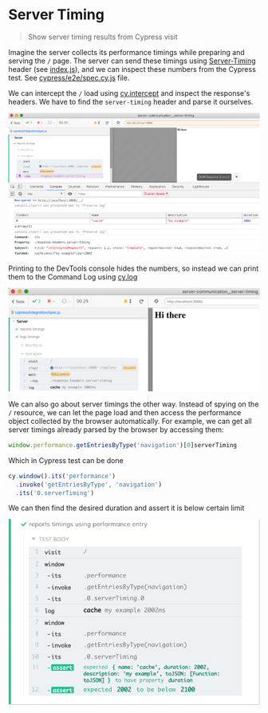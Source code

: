 # Server Timing
> Show server timing results from Cypress visit

Imagine the server collects its performance timings while preparing and serving the `/` page. The server can send these timings using [Server-Timing](https://developer.mozilla.org/en-US/docs/Web/HTTP/Headers/Server-Timing) header (see [index.js](index.js)), and we can inspect these numbers from the Cypress test. See [cypress/e2e/spec.cy.js](cypress/e2e/spec.cy.js) file.

We can intercept the `/` load using [cy.intercept](https://on.cypress.io/intercept) and inspect the response's headers. We have to find the `server-timing` header and parse it ourselves.

![Print server timings](images/print.png)

Printing to the DevTools console hides the numbers, so instead we can print them to the Command Log using [cy.log](https://on.cypress.io/log)

![Log server timings](images/log.png)

We can also go about server timings the other way. Instead of spying on the `/` resource, we can let the page load and then access the performance object collected by the browser automatically. For example, we can get all server timings already parsed by the browser by accessing them:

```js
window.performance.getEntriesByType('navigation')[0]serverTiming
```

Which in Cypress test can be done

```js
cy.window().its('performance')
  .invoke('getEntriesByType', 'navigation')
  .its('0.serverTiming')
```

We can then find the desired duration and assert it is below certain limit

![Checking performance](images/limit.png)
